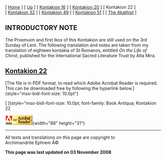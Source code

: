 \[ [Home](index.md) \] \[ [Up](romanos.md) \]
\[ [Kontakion 16](kontak16.md) \] \[ [Kontakion 20](kontakion_20.md) \]
\[ Kontakion 22 \] \[ [Kontakion 32](kontakion_32.md) \]
\[ [Kontakion 49](kontakion_49.md) \]
\[ [Kontakion 51](kontakion_51.md) \] \[ [The Akathist](akath.md) \]

INTRODUCTORY NOTE
-----------------

The Proemuim and first Ikos of this Kontakion are still used on the 3rd
Sunday of Lent. The following translation and notes are taken from my
translation of eighteen kontakia of St Romanos, entitled *On the Life of
Chirst*, published for the International Sacred Literature Trust by Alta
Mira.

[Kontakion 22](ROMK22.pdf)
--------------------------

[The file is in PDF format, to read which Adobe Acrobat Reader is
required. This can be downloaded free by following the hyperlink
below.]{style="mso-bidi-font-size: 10.0pt"}

[
]{style="mso-bidi-font-size: 10.0pt; font-family: Book Antiqua; Kontakion 22
</a></span></font></p>
<p><font size="}

 [![](getacro.gif){width="88" height="31"}](http://www.adobe.com)

------------------------------------------------------------------------

All texts and translations on this page are copyright to\
Archimandrite Ephrem Â©

**This page was last updated on 03 November 2008**

